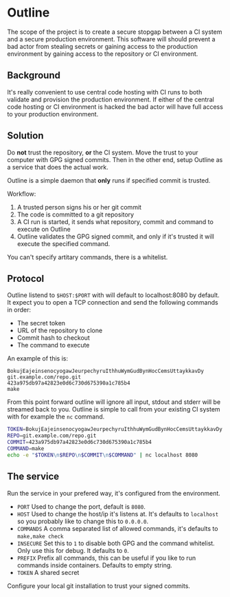 # Outline

The scope of the project is to create a secure stopgap between a CI system and a secure
production environment. This software will should prevent a bad actor from stealing
secrets or gaining access to the production environment by gaining access to the
repository or CI environment.

## Background

It's really convenient to use central code hosting with CI runs to both validate and
provision the production environment. If either of the central code hosting or CI
environment is hacked the bad actor will have full access to your production environment.

## Solution

Do **not** trust the repository, **or** the CI system. Move the trust to your computer with GPG
signed commits. Then in the other end, setup Outline as a service that does the actual
work.

Outline is a simple daemon that **only** runs if specified commit is trusted.

Workflow:

1. A trusted person signs his or her git commit
2. The code is committed to a git repository
3. A CI run is started, it sends what repository, commit and command to execute on Outline
4. Outline validates the GPG signed commit, and only if it's trusted it will execute the specified command.

You can't specify artitary commands, there is a whitelist.

## Protocol

Outline listend to `$HOST:$PORT` with will default to localhost:8080 by default.
It expect you to open a TCP connection and send the following commands in order:

* The secret token
* URL of the repository to clone
* Commit hash to checkout
* The command to execute

An example of this is:

```
BokujEajeinsenocyogawJeurpechyruIthhuWymGudBynHocCemsUttaykkavDy
git.example.com/repo.git
423a975db97a42823e0d6c730d675390a1c785b4
make
```

From this point forward outline will ignore all input, stdout and stderr will be streamed back to you. Outline is simple to call from your existing CI system with for example the `nc` command.

```sh
TOKEN=BokujEajeinsenocyogawJeurpechyruIthhuWymGudBynHocCemsUttaykkavDy
REPO=git.example.com/repo.git
COMMIT=423a975db97a42823e0d6c730d675390a1c785b4
COMMAND=make
echo -e "$TOKEN\n$REPO\n$COMMIT\n$COMMAND" | nc localhost 8080
```

## The service

Run the service in your prefered way, it's configured from the environment.

* `PORT` Used to change the port, default is `8080`.
* `HOST` Used to change the host/ip it's listens at. It's defaults to `localhost` so you probably like to change this to `0.0.0.0`.
* `COMMANDS` A comma separated list of allowed commands, it's defaults to `make,make check`
* `INSECURE` Set this to `1` to disable both GPG and the command whitelist. Only use this for debug. It defaults to `0`.
* `PREFIX` Prefix all commands, this can be useful if you like to run commands inside containers. Defaults to empty string.
* `TOKEN` A shared secret

Configure your local git installation to trust your signed commits.
